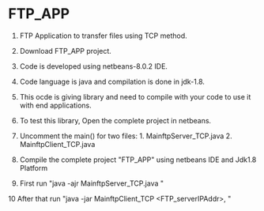 # FTP_APP
1. FTP Application to transfer files using TCP method.

2. Download FTP_APP project. 

3. Code is developed using netbeans-8.0.2 IDE.

4. Code language is java and compilation is done in jdk-1.8.

5. This ocde is giving library and need to compile with your code to use it with end applications.

6. To test this library, Open the complete project in netbeans.

7. Uncomment the main() for two files: 1. MainftpServer_TCP.java  2. MainftpClient_TCP.java

8. Compile the complete project "FTP_APP" using netbeans IDE and Jdk1.8 Platform

9. First run "java -ajr MainftpServer_TCP.java <ftpPort> <ftpPath>"
  
10 After that run "java -jar MainftpClient_TCP <FTP_serverIPAddr>, <ftpFileNameOnly>  <ftpFileNameWithPath> <ftpPath>"
